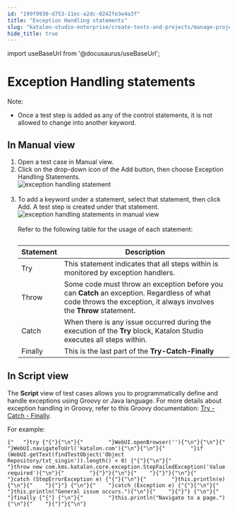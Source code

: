 ```yaml
---
id: "199f9930-d753-11ec-a2dc-0242fe3e4a3f"
title: "Exception Handling statements"
slug: "katalon-studio-enterprise/create-tests-and-projects/manage-projects/statements/exception-handling-statements"
hide_title: true
---
```

import useBaseUrl from '@docusaurus/useBaseUrl';


# <a id="id_10" class="anchor_top_offset"/><a id="ariaid-title1" class="anchor_top_offset"/>Exception Handling statements

<div xmlns="http://www.w3.org/1999/xhtml" className="note note note_note"><span className="note__title">Note:</span> 
  <ul className="ul"><li className="li"><p className="p">Once a test step is added as any of the control statements, it
        is not allowed to change into another keyword.</p></li></ul>
</div>

## <a id="task-9820" class="anchor_top_offset"/>In Manual view 

<ol xmlns="http://www.w3.org/1999/xhtml" className="ol steps"><li className="li step stepexpand"><span className="ph cmd">Open a test case in <span className="ph uicontrol">Manual</span>  view.</span></li><li className="li step stepexpand"><span className="ph cmd">Click on the drop-down icon of the <span className="ph uicontrol">Add</span> button,       then choose <span className="ph uicontrol">Exception Handling Statements</span>.</span><div className="itemgroup stepxmp"><img className="image" src={useBaseUrl("https://github.com/katalon-studio/docs-images/raw/master/katalon-studio/docs/statements/exception-handling-statements.png")} alt="exception handling statement" /><br /><br /></div></li><li className="li step stepexpand"><span className="ph cmd">To add a keyword under a statement, select that statement, then       click <span className="ph uicontrol">Add</span>. A test step is created under that       statement.</span><div className="itemgroup stepxmp"><img className="image" src={useBaseUrl("https://github.com/katalon-studio/docs-images/raw/master/katalon-studio/docs/statements/exception-handling.png")} alt="exception handling statements in manual view" /><br /><br /></div><div className="itemgroup info">Refer to the following table for the usage of each       statement:<table className="table"><caption /><thead className="thead"><tr className><th className="entry anchor_top_offset" id="task-9820__entry__1">Statement</th><th className="entry anchor_top_offset" id="task-9820__entry__2">Description</th></tr></thead><tbody className="tbody"><tr className><td className="entry" headers="task-9820__entry__1 task-9820__entry__2 ">Try</td><td className="entry" headers="task-9820__entry__1 task-9820__entry__2 ">This statement indicates that all steps within is monitored by               exception handlers.</td></tr><tr className><td className="entry" headers="task-9820__entry__1 task-9820__entry__2 ">Throw</td><td className="entry" headers="task-9820__entry__1 task-9820__entry__2 ">Some code must throw an exception before you can               <strong className="ph b">Catch</strong> an exception. Regardless of what code throws               the exception, it always involves the <strong className="ph b">Throw</strong>               statement.</td></tr><tr className><td className="entry" headers="task-9820__entry__1 task-9820__entry__2 ">Catch</td><td className="entry" headers="task-9820__entry__1 task-9820__entry__2 ">When there is any issue occurred during the execution of the               <strong className="ph b">Try</strong> block, Katalon Studio executes all steps               within.</td></tr><tr className><td className="entry" headers="task-9820__entry__1 task-9820__entry__2 ">Finally</td><td className="entry" headers="task-9820__entry__1 task-9820__entry__2 ">This is the last part of the <strong className="ph b">Try-Catch-Finally</strong></td></tr></tbody></table></div></li></ol> 
      

## <a id="id_12" class="anchor_top_offset"/>In Script view

      
        
<p xmlns="http://www.w3.org/1999/xhtml" className="p">The <strong className="ph b">Script</strong> view of test cases allows you   to programmatically define and handle exceptions using Groovy or   Java language. For more details about exception handling in Groovy,   refer to this Groovy documentation: <a className="xref j-external-link" href="http://groovy-lang.org/semantics.html#_try_catch_finally" target="_blank">Try     - Catch - Finally</a>.</p> 
        
<p xmlns="http://www.w3.org/1999/xhtml" className="p">For example:</p> 
                  
<pre xmlns="http://www.w3.org/1999/xhtml" className="pre codeblock"><code>{"   "}try {"{"}{"\n"}{"        "}WebUI.openBrowser(''){"\n"}{"\n"}{"        "}WebUI.navigateToUrl('katalon.com'){"\n"}{"\n"}{"        "}if (WebUI.getText(findTestObject('Object Repository/txt_singin')).length() &lt; 0) {"{"}{"\n"}{"            "}throw new com.kms.katalon.core.exception.StepFailedException('Value required'){"\n"}{"        "}{"}"}{"\n"}{"    "}{"}"}{"\n"}{"    "}catch (StepErrorException e) {"{"}{"\n"}{"        "}this.println(e){"\n"}{"    "}{"}"} {"\n"}{"    "}catch (Exception e) {"{"}{"\n"}{"        "}this.println("General issue occurs."){"\n"}{"    "}{"}"} {"\n"}{"    "}finally {"{"} {"\n"}{"        "}this.println("Navigate to a page."){"\n"}{"    "}{"}"}{"\n"}</code></pre> 
              
    
